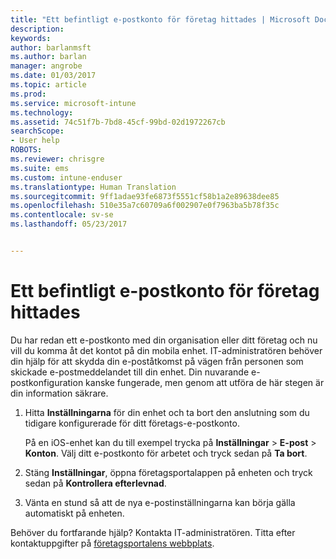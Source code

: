 ```yaml
---
title: "Ett befintligt e-postkonto för företag hittades | Microsoft Docs"
description: 
keywords: 
author: barlanmsft
ms.author: barlan
manager: angrobe
ms.date: 01/03/2017
ms.topic: article
ms.prod: 
ms.service: microsoft-intune
ms.technology: 
ms.assetid: 74c51f7b-7bd8-45cf-99bd-02d1972267cb
searchScope:
- User help
ROBOTS: 
ms.reviewer: chrisgre
ms.suite: ems
ms.custom: intune-enduser
ms.translationtype: Human Translation
ms.sourcegitcommit: 9ff1adae93fe6873f5551cf58b1a2e89638dee85
ms.openlocfilehash: 510e35a7c60709a6f002907e0f7963ba5b78f35c
ms.contentlocale: sv-se
ms.lasthandoff: 05/23/2017


---
```


# <a name="an-existing-company-email-account-was-found"></a>Ett befintligt e-postkonto för företag hittades

Du har redan ett e-postkonto med din organisation eller ditt företag och nu vill du komma åt det kontot på din mobila enhet. IT-administratören behöver din hjälp för att skydda din e-poståtkomst på vägen från personen som skickade e-postmeddelandet till din enhet. Din nuvarande e-postkonfiguration kanske fungerade, men genom att utföra de här stegen är din information säkrare.

1.  Hitta **Inställningarna** för din enhet och ta bort den anslutning som du tidigare konfigurerade för ditt företags-e-postkonto.

    På en iOS-enhet kan du till exempel trycka på **Inställningar** > **E-post** > **Konton**. Välj ditt e-postkonto för arbetet och tryck sedan på **Ta bort**.

2.  Stäng **Inställningar**, öppna företagsportalappen på enheten och tryck sedan på **Kontrollera efterlevnad**.

3.  Vänta en stund så att de nya e-postinställningarna kan börja gälla automatiskt på enheten.

Behöver du fortfarande hjälp? Kontakta IT-administratören. Titta efter kontaktuppgifter på [företagsportalens webbplats](http://portal.manage.microsoft.com).


